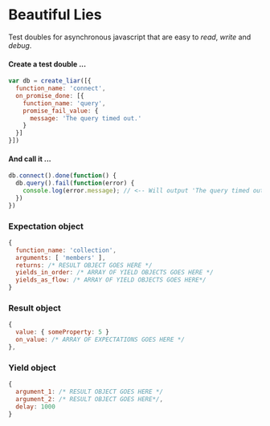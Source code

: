 Beautiful Lies
==============

Test doubles for asynchronous javascript that are
easy to *read*, *write* and *debug*.

#### Create a test double ...
```javascript
var db = create_liar([{
  function_name: 'connect',
  on_promise_done: [{
    function_name: 'query',
    promise_fail_value: {
      message: 'The query timed out.'
    }
  }]
}])
```
#### And call it ...
```javascript
db.connect().done(function() {
  db.query().fail(function(error) {
    console.log(error.message); // <-- Will output 'The query timed out.'
  })
})
```

### Expectation object
```javascript
{
  function_name: 'collection',
  arguments: [ 'members' ],
  returns: /* RESULT OBJECT GOES HERE */
  yields_in_order: /* ARRAY OF YIELD OBJECTS GOES HERE */
  yields_as_flow: /* ARRAY OF YIELD OBJECTS GOES HERE*/
}
```

### Result object
```javascript
{
  value: { someProperty: 5 }
  on_value: /* ARRAY OF EXPECTATIONS GOES HERE */
},
```

### Yield object
```javascript
{
  argument_1: /* RESULT OBJECT GOES HERE */
  argument_2: /* RESULT OBJECT GOES HERE*/,
  delay: 1000
}
```









